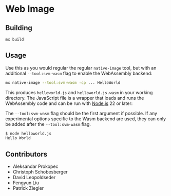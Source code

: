 # Web Image

## Building

```bash
mx build
```

## Usage

Use this as you would regular the regular `native-image` tool, but with an
additional `--tool:svm-wasm` flag to enable the WebAssembly backend:

```bash
mx native-image --tool:svm-wasm -cp ... HelloWorld
```

This produces `helloworld.js` and `helloworld.js.wasm` in your working
directory. The JavaScript file is a wrapper that loads and runs the WebAssembly
code and can be run with [Node.js](https://nodejs.org/en) 22 or later:

The `--tool:svm-wasm` flag should be the first argument if possible. If any
experimental options specific to the Wasm backend are used, they can only be
added after the `--tool:svm-wasm` flag.

```bash
$ node helloworld.js
Hello World
```

## Contributors

- Aleksandar Prokopec
- Christoph Schobesberger
- David Leopoldseder
- Fengyun Liu
- Patrick Ziegler
